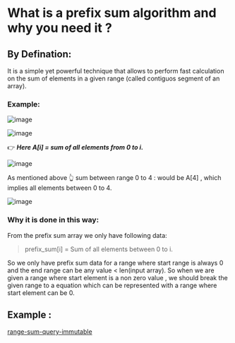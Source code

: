 # What is a prefix sum algorithm and why you need it ?

## By Defination:
It is a simple yet powerful technique that allows to perform fast calculation on the sum of elements in a given range (called contiguos segment of an array).

### Example:

![image](https://user-images.githubusercontent.com/33947539/161482623-32296c06-38f6-4afb-a40c-a96ca50481d1.png)

![image](https://user-images.githubusercontent.com/33947539/161482737-f6482f00-5bd6-4924-ab1a-e0e9115e3029.png)


👉 ***Here A[i] = sum of all elements from 0 to i.*** 

![image](https://user-images.githubusercontent.com/33947539/161482946-48ce7dff-b047-433e-b1cd-dd8bf475bd49.png)

As mentioned above 👆 sum between range 0 to 4 : would be A[4] , which implies all elements between 0 to 4.

![image](https://user-images.githubusercontent.com/33947539/161483170-c0e227e3-a8b8-43b7-96df-4bde1711f197.png)

### Why it is done in this way:

From the prefix sum array we only have following data:

>prefix_sum[i] = Sum of all elements between 0 to i. 

So we only have prefix sum data for a range where start range is always 0 and the end range can be any value < len(input array).
So when we are given a range where start element is a non zero value , we should break the given range to a equation which can be represented with a range where start element can be 0.

## Example :

[range-sum-query-immutable](https://leetcode.com/problems/range-sum-query-immutable/submissions/)

